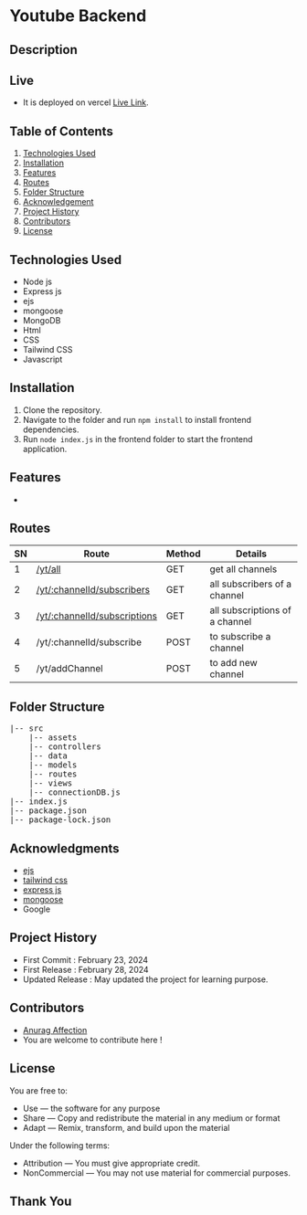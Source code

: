 # Youtube Backend

## Description



## Live
- It is deployed on vercel [Live Link]().

## Table of Contents

1. [Technologies Used](#technologies-used)
2. [Installation ](#installation)
3. [Features](#features)
4. [Routes](#routes)
5. [Folder Structure](#folder-structure)
6. [Acknowledgement](#acknowledgments)
7. [Project History](#project-history)
8. [Contributors](#contributors)
9. [License](#license)

## Technologies Used
- Node js 
- Express js
- ejs 
- mongoose 
- MongoDB
- Html 
- CSS 
- Tailwind CSS 
- Javascript 

## Installation

1. Clone the repository.
2. Navigate to the folder and run `npm install` to install frontend dependencies.
3. Run `node index.js` in the frontend folder to start the frontend application.

## Features
- 

## Routes

| SN | Route | Method | Details |
|----|-------|--------|---------|
| 1  | [/yt/all](/yt/all) | GET | get all channels |
| 2  | [/yt/:channelId/subscribers](/yt/:channelId/subscribers) | GET | all subscribers of a channel |
| 3  | [/yt/:channelId/subscriptions](/yt/:channelId/subscriptions) | GET | all subscriptions of a channel |
| 4  | /yt/:channelId/subscribe | POST | to subscribe a channel |
| 5  | /yt/addChannel | POST | to add new channel |

## Folder Structure

<pre>
|-- src
    |-- assets 
    |-- controllers 
    |-- data
    |-- models 
    |-- routes 
    |-- views
    |-- connectionDB.js 
|-- index.js
|-- package.json
|-- package-lock.json
</pre>

## Acknowledgments

- [ejs]()
- [tailwind css](/)
- [express js](/)
- [mongoose]()
- Google

## Project History

- First Commit : February 23, 2024
- First Release : February 28, 2024
- Updated Release : May updated the project for learning purpose.

## Contributors

- [ Anurag Affection ](https://github.com/anuragaffection)
- You are welcome to contribute here !

## License

You are free to:

- Use — the software for any purpose
- Share — Copy and redistribute the material in any medium or format
- Adapt — Remix, transform, and build upon the material

Under the following terms:

- Attribution — You must give appropriate credit.
- NonCommercial — You may not use material for commercial purposes.

## Thank You
